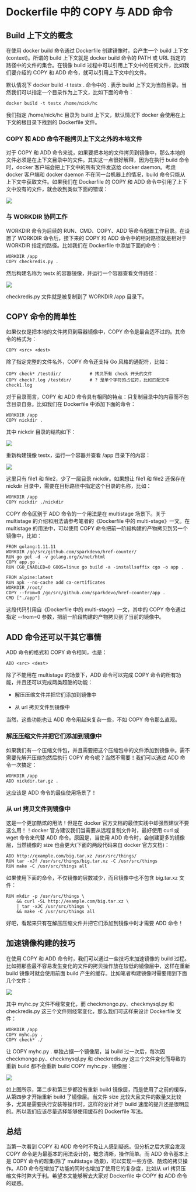# Dockerfile 中的 COPY 与 ADD 命令

## Build 上下文的概念

在使用 docker build 命令通过 Dockerfile 创建镜像时，会产生一个 build 上下文(context)。所谓的 build 上下文就是 docker build 命令的 PATH 或 URL 指定的路径中的文件的集合。在镜像 build 过程中可以引用上下文中的任何文件，比如我们要介绍的 COPY 和 ADD 命令，就可以引用上下文中的文件。

默认情况下 docker build -t testx . 命令中的 . 表示 build 上下文为当前目录。当然我们可以指定一个目录作为上下文，比如下面的命令：

```
docker build -t testx /home/nick/hc
```

我们指定 /home/nick/hc 目录为 build 上下文，默认情况下 docker 会使用在上下文的根目录下找到的 Dockerfile 文件。

### COPY 和 ADD 命令不能拷贝上下文之外的本地文件

对于 COPY 和 ADD 命令来说，如果要把本地的文件拷贝到镜像中，那么本地的文件必须是在上下文目录中的文件。其实这一点很好解释，因为在执行 build 命令时，docker 客户端会把上下文中的所有文件发送给 docker daemon。考虑 docker 客户端和 docker daemon 不在同一台机器上的情况，build 命令只能从上下文中获取文件。如果我们在 Dockerfile 的 COPY 和 ADD 命令中引用了上下文中没有的文件，就会收到类似下面的错误：

![](../static/img/docker/d001.png)

### 与 WORKDIR 协同工作

WORKDIR 命令为后续的 RUN、CMD、COPY、ADD 等命令配置工作目录。在设置了 WORKDIR 命令后，接下来的 COPY 和 ADD 命令中的相对路径就是相对于 WORKDIR 指定的路径。比如我们在 Dockerfile 中添加下面的命令：

```
WORKDIR /app
COPY checkredis.py .
```

然后构建名称为 testx 的容器镜像，并运行一个容器查看文件路径：

![](../static/img/docker/d002.png)

checkredis.py 文件就是被复制到了 WORKDIR /app 目录下。

## COPY 命令的简单性

如果仅仅是把本地的文件拷贝到容器镜像中，COPY 命令是最合适不过的。其命令的格式为：

```
COPY <src> <dest>
```

除了指定完整的文件名外，COPY 命令还支持 Go 风格的通配符，比如：

```
COPY check* /testdir/           # 拷贝所有 check 开头的文件
COPY check?.log /testdir/       # ? 是单个字符的占位符，比如匹配文件 check1.log
```

对于目录而言，COPY 和 ADD 命令具有相同的特点：只复制目录中的内容而不包含目录自身。比如我们在 Dockerfile 中添加下面的命令：

```
WORKDIR /app
COPY nickdir .
```

其中 nickdir 目录的结构如下：

![](../static/img/docker/d003.png)

重新构建镜像 testx，运行一个容器并查看 /app 目录下的内容：

![](../static/img/docker/d004.png)

这里只有 file1 和 file2，少了一层目录 nickdir。如果想让 file1 和 file2 还保存在 nickdir 目录中，需要在目标路径中指定这个目录的名称，比如：

```
WORKDIR /app
COPY nickdir ./nickdir
```

COPY 命令区别于 ADD 命令的一个用法是在 multistage 场景下。关于 multistage 的介绍和用法请参考笔者的《Dockerfile 中的 multi-stage》一文。在 multistage 的用法中，可以使用 COPY 命令把前一阶段构建的产物拷贝到另一个镜像中，比如：

```
FROM golang:1.11.11
WORKDIR /go/src/github.com/sparkdevo/href-counter/
RUN go get -d -v golang.org/x/net/html
COPY app.go .
RUN CGO_ENABLED=0 GOOS=linux go build -a -installsuffix cgo -o app .

FROM alpine:latest
RUN apk --no-cache add ca-certificates
WORKDIR /root/
COPY --from=0 /go/src/github.com/sparkdevo/href-counter/app .
CMD ["./app"]
```

这段代码引用自《Dockerfile 中的 multi-stage》一文，其中的 COPY 命令通过指定 --from=0 参数，把前一阶段构建的产物拷贝到了当前的镜像中。

## ADD 命令还可以干其它事情

ADD 命令的格式和 COPY 命令相同，也是：

```
ADD <src> <dest>
```

除了不能用在 multistage 的场景下，ADD 命令可以完成 COPY 命令的所有功能，并且还可以完成两类超酷的功能：

- 解压压缩文件并把它们添加到镜像中

- 从 url 拷贝文件到镜像中

当然，这些功能也让 ADD 命令用起来复杂一些，不如 COPY 命令那么直观。

### 解压压缩文件并把它们添加到镜像中

如果我们有一个压缩文件包，并且需要把这个压缩包中的文件添加到镜像中。需不需要先解开压缩包然后执行 COPY 命令呢？当然不需要！我们可以通过 ADD 命令一次搞定：

```
WORKDIR /app
ADD nickdir.tar.gz .
```

这应该是 ADD 命令的最佳使用场景了！

### 从 url 拷贝文件到镜像中

这是一个更加酷炫的用法！但是在 docker 官方文档的最佳实践中却强烈建议不要这么用！！docker 官方建议我们当需要从远程复制文件时，最好使用 curl 或 wget 命令来代替 ADD 命令。原因是，当使用 ADD 命令时，会创建更多的镜像层，当然镜像的 size 也会更大(下面的两段代码来自 docker 官方文档)：

```
ADD http://example.com/big.tar.xz /usr/src/things/
RUN tar -xJf /usr/src/things/big.tar.xz -C /usr/src/things
RUN make -C /usr/src/things all
```

如果使用下面的命令，不仅镜像的层数减少，而且镜像中也不包含 big.tar.xz 文件：

```
RUN mkdir -p /usr/src/things \
    && curl -SL http://example.com/big.tar.xz \
    | tar -xJC /usr/src/things \
    && make -C /usr/src/things all
```

好吧，看起来只有在解压压缩文件并把它们添加到镜像中时才需要 ADD 命令！

## 加速镜像构建的技巧

在使用 COPY 和 ADD 命令时，我们可以通过一些技巧来加速镜像的 build 过程。比如把那些最不容易发生变化的文件的拷贝操作放在较低的镜像层中，这样在重新 build 镜像时就会使用前面 build 产生的缓存。比如笔者构建镜像时需要用到下面几个文件：

![](../static/img/docker/d005.png)

其中 myhc.py 文件不经常变化，而 checkmongo.py、checkmysql.py 和 checkredis.py 这三个文件则经常变化，那么我们可这样来设计 Dockerfile 文件：

```
WORKDIR /app
COPY myhc.py .
COPY check* ./
```

让 COPY myhc.py . 单独占据一个镜像层，当 build 过一次后，每次因 checkmongo.py、checkmysql.py 和 checkredis.py 这三个文件变化而导致的重新 build 都不会重新 build COPY myhc.py . 镜像层：

![](../static/img/docker/d006.png)

如上图所示，第二步和第三步都没有重新 build 镜像层，而是使用了之前的缓存，从第四步才开始重新 build 了镜像层。当文件 size 比较大且文件的数量又比较多，尤其是需要执行安装等操作时，这样的设计对于 build 速度的提升还是很明显的。所以我们应该尽量选择能够使用缓存的 Dockerfile 写法。

## 总结

当第一次看到 COPY 和 ADD 命令时不免让人感到疑惑。但分析之后大家会发现 COPY 命令是为最基本的用法设计的，概念清晰，操作简单。而 ADD 命令基本上是 COPY 命令的超集(除了 multistage 场景)，可以实现一些方便、酷炫的拷贝操作。ADD 命令在增加了功能的同时也增加了使用它的复杂度，比如从 url 拷贝压缩文件时弊大于利。希望本文能够解去大家对 Dockerfile 中 COPY 和 ADD 命令的疑惑。